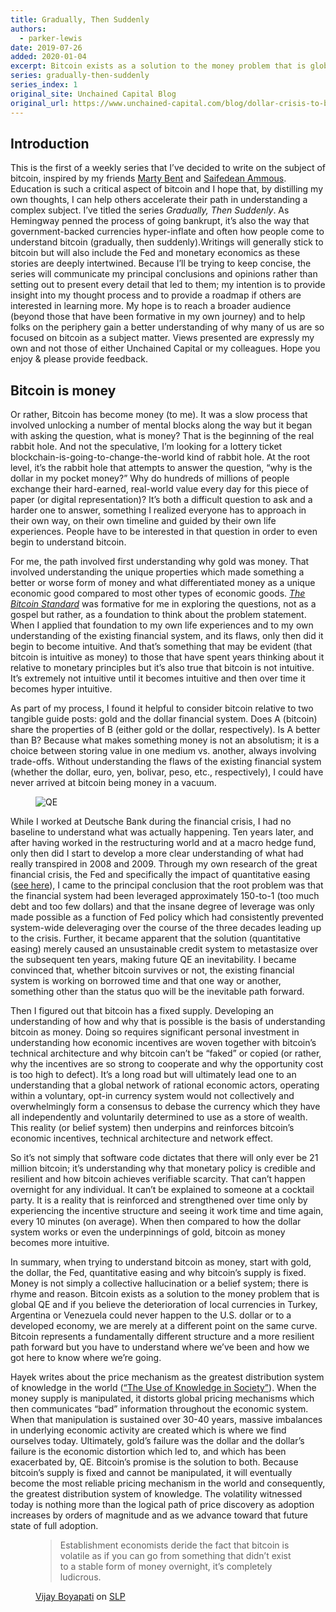 ```yaml
---
title: Gradually, Then Suddenly
authors:
  - parker-lewis
date: 2019-07-26
added: 2020-01-04
excerpt: Bitcoin exists as a solution to the money problem that is global QE.
series: gradually-then-suddenly
series_index: 1
original_site: Unchained Capital Blog
original_url: https://www.unchained-capital.com/blog/dollar-crisis-to-bitcoin/
---
```


## Introduction

This is the first of a weekly series that I’ve decided to write on the subject of bitcoin, inspired by my friends [Marty Bent](https://tftc.io/) and [Saifedean Ammous](https://saifedean.com/). Education is such a critical aspect of bitcoin and I hope that, by distilling my own thoughts, I can help others accelerate their path in understanding a complex subject. I’ve titled the series _Gradually, Then Suddenly_. As Hemingway penned the process of going bankrupt, it’s also the way that government-backed currencies hyper-inflate and often how people come to understand bitcoin (gradually, then suddenly).Writings will generally stick to bitcoin but will also include the Fed and monetary economics as these stories are deeply intertwined. Because I’ll be trying to keep concise, the series will communicate my principal conclusions and opinions rather than setting out to present every detail that led to them; my intention is to provide insight into my thought process and to provide a roadmap if others are interested in learning more. My hope is to reach a broader audience (beyond those that have been formative in my own journey) and to help folks on the periphery gain a better understanding of why many of us are so focused on bitcoin as a subject matter. Views presented are expressly my own and not those of either Unchained Capital or my colleagues. Hope you enjoy & please provide feedback.

## Bitcoin is money

Or rather, Bitcoin has become money (to me). It was a slow process that involved unlocking a number of mental blocks along the way but it began with asking the question, what is money? That is the beginning of the real rabbit hole. And not the speculative, I’m looking for a lottery ticket blockchain-is-going-to-change-the-world kind of rabbit hole. At the root level, it’s the rabbit hole that attempts to answer the question, “why is the dollar in my pocket money?” Why do hundreds of millions of people exchange their hard-earned, real-world value every day for this piece of paper (or digital representation)? It’s both a difficult question to ask and a harder one to answer, something I realized everyone has to approach in their own way, on their own timeline and guided by their own life experiences. People have to be interested in that question in order to even begin to understand bitcoin.

For me, the path involved first understanding why gold was money. That involved understanding the unique properties which made something a better or worse form of money and what differentiated money as a unique economic good compared to most other types of economic goods. [_The Bitcoin Standard_](https://saifedean.com/the-book/) was formative for me in exploring the questions, not as a gospel but rather, as a foundation to think about the problem statement. When I applied that foundation to my own life experiences and to my own understanding of the existing financial system, and its flaws, only then did it begin to become intuitive. And that’s something that may be evident (that bitcoin is intuitive as money) to those that have spent years thinking about it relative to monetary principles but it’s also true that bitcoin is not intuitive. It’s extremely not intuitive until it becomes intuitive and then over time it becomes hyper intuitive.

As part of my process, I found it helpful to consider bitcoin relative to two tangible guide posts: gold and the dollar financial system. Does A (bitcoin) share the properties of B (either gold or the dollar, respectively). Is A better than B? Because what makes something money is not an absolutism; it is a choice between storing value in one medium vs. another, always involving trade-offs. Without understanding the flaws of the existing financial system (whether the dollar, euro, yen, bolivar, peso, etc., respectively), I could have never arrived at bitcoin being money in a vacuum.

<figure>
  <img src="/static/img/mempool/gradually-then-suddenly/QE.png" alt="QE" />
</figure>

While I worked at Deutsche Bank during the financial crisis, I had no baseline to understand what was actually happening. Ten years later, and after having worked in the restructuring world and at a macro hedge fund, only then did I start to develop a more clear understanding of what had really transpired in 2008 and 2009\. Through my own research of the great financial crisis, the Fed and specifically the impact of quantitative easing ([see here](https://www.unchained-capital.com/blog/enders-game/)), I came to the principal conclusion that the root problem was that the financial system had been leveraged approximately 150-to-1 (too much debt and too few dollars) and that the insane degree of leverage was only made possible as a function of Fed policy which had consistently prevented system-wide deleveraging over the course of the three decades leading up to the crisis. Further, it became apparent that the solution (quantitative easing) merely caused an unsustainable credit system to metastasize over the subsequent ten years, making future QE an inevitability. I became convinced that, whether bitcoin survives or not, the existing financial system is working on borrowed time and that one way or another, something other than the status quo will be the inevitable path forward.

Then I figured out that bitcoin has a fixed supply. Developing an understanding of how and why that is possible is the basis of understanding bitcoin as money. Doing so requires significant personal investment in understanding how economic incentives are woven together with bitcoin’s technical architecture and why bitcoin can’t be “faked” or copied (or rather, why the incentives are so strong to cooperate and why the opportunity cost is too high to defect). It’s a long road but will ultimately lead one to an understanding that a global network of rational economic actors, operating within a voluntary, opt-in currency system would not collectively and overwhelmingly form a consensus to debase the currency which they have all independently and voluntarily determined to use as a store of wealth. This reality (or belief system) then underpins and reinforces bitcoin’s economic incentives, technical architecture and network effect.

So it’s not simply that software code dictates that there will only ever be 21 million bitcoin; it’s understanding why that monetary policy is credible and resilient and how bitcoin achieves verifiable scarcity. That can’t happen overnight for any individual. It can’t be explained to someone at a cocktail party. It is a reality that is reinforced and strengthened over time only by experiencing the incentive structure and seeing it work time and time again, every 10 minutes (on average). When then compared to how the dollar system works or even the underpinnings of gold, bitcoin as money becomes more intuitive.

In summary, when trying to understand bitcoin as money, start with gold, the dollar, the Fed, quantitative easing and why bitcoin’s supply is fixed. Money is not simply a collective hallucination or a belief system; there is rhyme and reason. Bitcoin exists as a solution to the money problem that is global QE and if you believe the deterioration of local currencies in Turkey, Argentina or Venezuela could never happen to the U.S. dollar or to a developed economy, we are merely at a different point on the same curve. Bitcoin represents a fundamentally different structure and a more resilient path forward but you have to understand where we’ve been and how we got here to know where we’re going.

Hayek writes about the price mechanism as the greatest distribution system of knowledge in the world ([“The Use of Knowledge in Society”](https://www.kysq.org/docs/Hayek_45.pdf)). When the money supply is manipulated, it distorts global pricing mechanisms which then communicates “bad” information throughout the economic system. When that manipulation is sustained over 30-40 years, massive imbalances in underlying economic activity are created which is where we find ourselves today. Ultimately, gold’s failure was the dollar and the dollar’s failure is the economic distortion which led to, and which has been exacerbated by, QE. Bitcoin’s promise is the solution to both. Because bitcoin’s supply is fixed and cannot be manipulated, it will eventually become the most reliable pricing mechanism in the world and consequently, the greatest distribution system of knowledge. The volatility witnessed today is nothing more than the logical path of price discovery as adoption increases by orders of magnitude and as we advance toward that future state of full adoption.

<figure>
  <blockquote>
    <p>Establishment economists deride the fact that bitcoin is volatile as if you can go from something that didn’t exist to a stable form of money overnight, it’s completely ludicrous.</p>
  </blockquote>
  <figcaption><a href="https://twitter.com/real_vijay">Vijay Boyapati</a> on <a href="https://stephanlivera.com/episode/2/">SLP</a></figcaption>
</figure>
